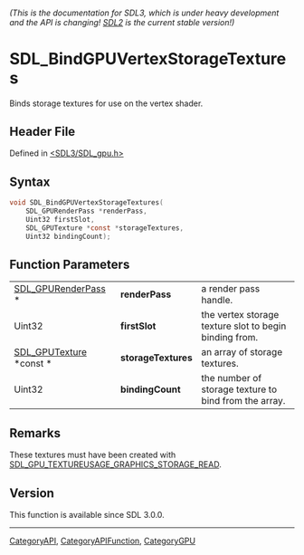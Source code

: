 ###### (This is the documentation for SDL3, which is under heavy development and the API is changing! [SDL2](https://wiki.libsdl.org/SDL2/) is the current stable version!)
# SDL_BindGPUVertexStorageTextures

Binds storage textures for use on the vertex shader.

## Header File

Defined in [<SDL3/SDL_gpu.h>](https://github.com/libsdl-org/SDL/blob/main/include/SDL3/SDL_gpu.h)

## Syntax

```c
void SDL_BindGPUVertexStorageTextures(
    SDL_GPURenderPass *renderPass,
    Uint32 firstSlot,
    SDL_GPUTexture *const *storageTextures,
    Uint32 bindingCount);
```

## Function Parameters

|                                           |                     |                                                        |
| ----------------------------------------- | ------------------- | ------------------------------------------------------ |
| [SDL_GPURenderPass](SDL_GPURenderPass) *  | **renderPass**      | a render pass handle.                                  |
| Uint32                                    | **firstSlot**       | the vertex storage texture slot to begin binding from. |
| [SDL_GPUTexture](SDL_GPUTexture) *const * | **storageTextures** | an array of storage textures.                          |
| Uint32                                    | **bindingCount**    | the number of storage texture to bind from the array.  |

## Remarks

These textures must have been created with
[SDL_GPU_TEXTUREUSAGE_GRAPHICS_STORAGE_READ](SDL_GPU_TEXTUREUSAGE_GRAPHICS_STORAGE_READ).

## Version

This function is available since SDL 3.0.0.

----
[CategoryAPI](CategoryAPI), [CategoryAPIFunction](CategoryAPIFunction), [CategoryGPU](CategoryGPU)

